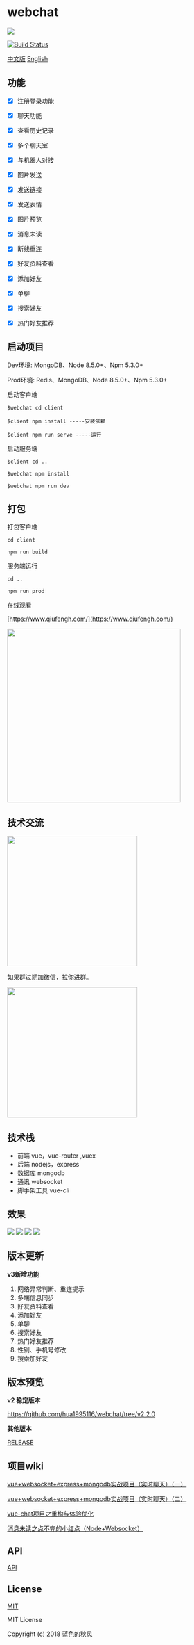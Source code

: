 # webchat

<img src="https://s3.qiufengh.com/webchat/webchat-logo-160.png" />

[![Build Status](https://www.travis-ci.org/hua1995116/webchat.svg?branch=master)](https://www.travis-ci.org/hua1995116/webchat)

[中文版](./README.md) [English](./zh_en.md)

## 功能

- [x] 注册登录功能
- [x] 聊天功能
- [x] 查看历史记录
- [x] 多个聊天室
- [x] 与机器人对接
- [x] 图片发送
- [x] 发送链接
- [x] 发送表情
- [x] 图片预览
- [x] 消息未读
- [x] 断线重连
- [x] 好友资料查看
- [x] 添加好友
- [x] 单聊
- [x] 搜索好友
- [x] 热门好友推荐


## 启动项目

Dev环境: MongoDB、Node 8.5.0+、Npm 5.3.0+

Prod环境: Redis、MongoDB、Node 8.5.0+、Npm 5.3.0+

启动客户端
```
$webchat cd client

$client npm install -----安装依赖

$client npm run serve -----运行

```
启动服务端
```
$client cd ..

$webchat npm install

$webchat npm run dev
```

## 打包

打包客户端
```
cd client

npm run build
```

服务端运行
```
cd ..

npm run prod
```

在线观看

[https://www.qiufengh.com/](https://www.qiufengh.com/)

<img src="http://s3.qiufengh.com/images/1536588077.png" width="400" />

## 技术交流


<img src="https://s3.qiufengh.com/webchat/webchat-group.jpeg?imageView2/2/w/360" width="300" />

如果群过期加微信，拉你进群。

<img src="https://s3.qiufengh.com/webchat/webcaht-my.jpeg" width="300" />


## 技术栈

 - 前端 vue，vue-router ,vuex
 - 后端 nodejs，express
 - 数据库 mongodb
 - 通讯 websocket
 - 脚手架工具 vue-cli

## 效果

<img src="http://s3.qiufengh.com/screenshot/1.png"/>

<img src="http://s3.qiufengh.com/screenshot/2.png"/>

<img src="http://s3.qiufengh.com/screenshot/3.png"/>

<img src="http://s3.qiufengh.com/screenshot/4.png"/>

## 版本更新

**v3新增功能**

1. 网络异常判断、重连提示
2. 多端信息同步
3. 好友资料查看
4. 添加好友
5. 单聊
6. 搜索好友
7. 热门好友推荐
8. 性别、手机号修改
9. 搜索加好友

## 版本预览

**v2 稳定版本**

https://github.com/hua1995116/webchat/tree/v2.2.0

**其他版本**

<a href="./RELEASE.md">RELEASE</a>

## 项目wiki
[vue+websocket+express+mongodb实战项目（实时聊天）（一）](http://blog.csdn.net/blueblueskyhua/article/details/70807847)

[vue+websocket+express+mongodb实战项目（实时聊天）（二）](http://blog.csdn.net/blueblueskyhua/article/details/73250992)

[vue-chat项目之重构与体验优化](http://blog.csdn.net/blueblueskyhua/article/details/78159672)

[消息未读之点不完的小红点（Node+Websocket）](https://juejin.im/post/5bf227676fb9a049ac78bfcf)

## API

<a href="./API.md">API</a>

## License

[MIT](http://opensource.org/licenses/MIT)

MIT License

Copyright (c) 2018 蓝色的秋风

